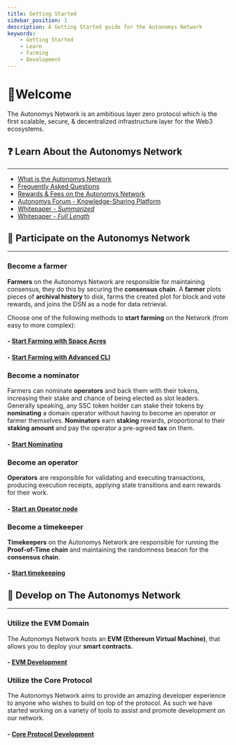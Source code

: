 ```yaml
---
title: Getting Started
sidebar_position: 1
description: A Getting Started guide for the Autonomys Network
keywords:
    - Getting Started
    - Learn
    - Farming
    - Development
---
```


# 👋Welcome
The Autonomys Network is an ambitious layer zero protocol which is the first scalable, secure, & decentralized infrastructure layer for the Web3 ecosystems. 

## ❓ Learn About the Autonomys Network 
---
- [What is the Autonomys Network](https://subspace.network/technology)
- [Frequently Asked Questions](https://subspace.network/faq)
- [Rewards & Fees on the Autonomys Network](https://academy.autonomys.xyz/subspace-protocol/rewards-and-fees)
- [Autonomys Forum - Knowledge-Sharing Platform](https://forum.autonomys.xyz)
- [Whitepaper - *Summarized*](https://subspace.network/news/subspace-network-whitepaper)
- [Whitepaper - *Full Length*](https://assets.website-files.com/61526a2af87a54e565b0ae92/617759c00edd0e3bd279aa29_Subspace_%20A%20solution%20to%20the%20farmer%27s%20dilemma.pdf)

## 🤝 Participate on the Autonomys Network
---
### **Become a farmer**

**Farmers** on the Autonomys Network are responsible for maintaining consensus, they do this by securing the **consensus chain**. A **farmer** plots pieces of **archival history** to disk, farms the created plot for block and vote rewards, and joins the DSN as a node for data retrieval.

Choose one of the following methods to **start farming** on the Network (from easy to more complex):

#### - [Start Farming with Space Acres](/docs/farming-&-staking/farming/space-acres/space-acres-install)
#### - [Start Farming with Advanced CLI](/docs/farming-&-staking/farming/advanced-cli/cli-install)

### **Become a nominator**

Farmers can nominate **operators** and back them with their tokens, increasing their stake and chance of being elected as slot leaders. Generally speaking, any SSC token holder can stake their tokens by **nominating** a domain operator without having to become an operator or farmer themselves. **Nominators** earn **staking** rewards, proportional to their **staking amount** and pay the operator a pre-agreed **tax** on them.

#### - [Start Nominating](/docs/farming-&-staking/staking/)

### **Become an operator**

**Operators** are responsible for validating and executing transactions, producing execution receipts, applying state transitions and earn rewards for their work.

#### - [Start an Opeator node](/docs/farming-&-staking/staking/operators/register-operator)

### **Become a timekeeper**

**Timekeepers** on the Autonomys Network are responsible for running the **Proof-of-Time chain** and maintaining the randomness beacon for the **consensus chain**.

#### - [Start timekeeping](/docs/farming-&-staking/timekeeping)

## 📖 Develop on The Autonomys Network
---

### Utilize the EVM Domain

The Autonomys Network hosts an **EVM (Ethereum Virtual Machine)**, that allows you to deploy your **smart contracts.** 

#### - [EVM Development](/docs/develop/nova/intro)

### Utilize the Core Protocol
The Autonomys Network aims to provide an amazing developer experience to anyone who wishes to build on top of the protocol. As such we have started working on a variety of tools to assist and promote development on our network. 

#### - [Core Protocol Development](https://github.com/autonomys/subspace/blob/main/docs/development.md)
